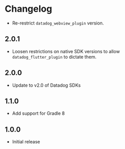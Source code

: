 # Changelog

* Re-restrict `datadog_webview_plugin` version.

## 2.0.1

* Loosen restrictions on native SDK versions to allow `datadog_flutter_plugin` to dictate them.

## 2.0.0

* Update to v2.0 of Datadog SDKs

## 1.1.0

* Add support for Gradle 8

## 1.0.0

* Initial release
